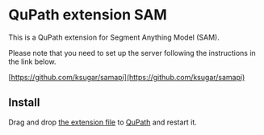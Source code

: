# QuPath extension SAM

This is a QuPath extension for Segment Anything Model (SAM).

Please note that you need to set up the server following the instructions in the link below.

[https://github.com/ksugar/samapi](https://github.com/ksugar/samapi)

## Install

Drag and drop [the extension file](https://github.com/ksugar/qupath-extension-sam/releases/download/v0.1.0/qupath-extension-sam-0.1.0.jar) to [QuPath](https://qupath.github.io) and restart it.
